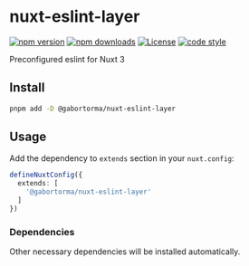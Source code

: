 # nuxt-eslint-layer

[![npm version][npm-version-src]][npm-version-href]
[![npm downloads][npm-downloads-src]][npm-downloads-href]
[![License][license-src]][license-href]
[![code style][code-style-src]][code-style-href]

Preconfigured eslint for Nuxt 3

## Install

```bash
pnpm add -D @gabortorma/nuxt-eslint-layer
```

## Usage

Add the dependency to `extends` section in your `nuxt.config`:

```ts
defineNuxtConfig({
  extends: [
    '@gabortorma/nuxt-eslint-layer'
  ]
})
```

### Dependencies

Other necessary dependencies will be installed automatically.

<!-- Badges -->

[npm-version-src]: https://img.shields.io/npm/v/@gabortorma/nuxt-eslint-layer/latest.svg?style=flat&colorA=18181B&colorB=28CF8D
[npm-version-href]: https://npmjs.com/package/@gabortorma/nuxt-eslint-layer
[npm-downloads-src]: https://img.shields.io/npm/dm/@gabortorma/nuxt-eslint-layer.svg?style=flat&colorA=18181B&colorB=28CF8D
[npm-downloads-href]: https://npmjs.com/package/@gabortorma/nuxt-eslint-layer
[license-src]: https://img.shields.io/npm/l/@gabortorma/nuxt-eslint-layer.svg?style=flat&colorA=18181B&colorB=28CF8D
[license-href]: https://npmjs.com/package/@gabortorma/nuxt-eslint-layer
[code-style-src]: https://antfu.me/badge-code-style.svg
[code-style-href]: https://github.com/gabortorma/antfu-eslint-config
